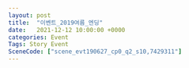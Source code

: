 ```yaml
---
layout: post
title:  "이벤트_2019여름_엔딩"
date:   2021-12-12 10:00:00 +0000
categories: Event
Tags: Story Event
SceneCode: ["scene_evt190627_cp0_q2_s10,7429311"]
---
```

